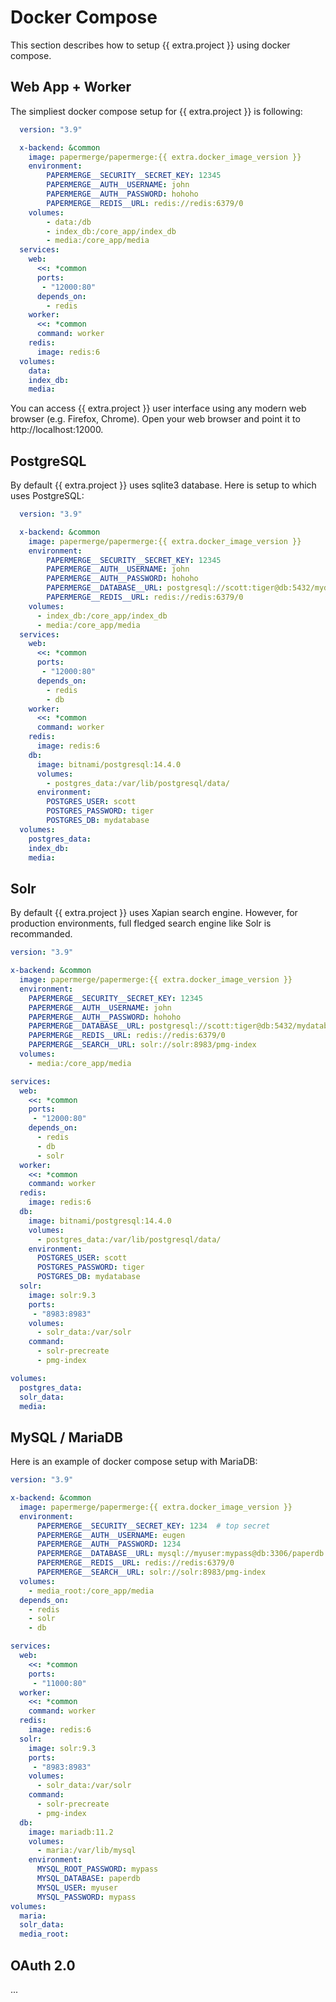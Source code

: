 # Docker Compose

This section describes how to setup {{ extra.project }} using docker compose.


## Web App + Worker

The simpliest docker compose setup for {{ extra.project }} is following:

```yaml
  version: "3.9"

  x-backend: &common
    image: papermerge/papermerge:{{ extra.docker_image_version }}
    environment:
        PAPERMERGE__SECURITY__SECRET_KEY: 12345
        PAPERMERGE__AUTH__USERNAME: john
        PAPERMERGE__AUTH__PASSWORD: hohoho
        PAPERMERGE__REDIS__URL: redis://redis:6379/0
    volumes:
        - data:/db
        - index_db:/core_app/index_db
        - media:/core_app/media
  services:
    web:
      <<: *common
      ports:
       - "12000:80"
      depends_on:
        - redis
    worker:
      <<: *common
      command: worker
    redis:
      image: redis:6
  volumes:
    data:
    index_db:
    media:
```

You can access {{ extra.project }} user interface using any modern web browser (e.g. Firefox, Chrome).
Open your web browser and point it to http://localhost:12000.


## PostgreSQL

By default {{ extra.project }} uses sqlite3 database. Here is setup to which
uses PostgreSQL:

```yaml
  version: "3.9"

  x-backend: &common
    image: papermerge/papermerge:{{ extra.docker_image_version }}
    environment:
        PAPERMERGE__SECURITY__SECRET_KEY: 12345
        PAPERMERGE__AUTH__USERNAME: john
        PAPERMERGE__AUTH__PASSWORD: hohoho
        PAPERMERGE__DATABASE__URL: postgresql://scott:tiger@db:5432/mydatabase
        PAPERMERGE__REDIS__URL: redis://redis:6379/0
    volumes:
      - index_db:/core_app/index_db
      - media:/core_app/media
  services:
    web:
      <<: *common
      ports:
       - "12000:80"
      depends_on:
        - redis
        - db
    worker:
      <<: *common
      command: worker
    redis:
      image: redis:6
    db:
      image: bitnami/postgresql:14.4.0
      volumes:
        - postgres_data:/var/lib/postgresql/data/
      environment:
        POSTGRES_USER: scott
        POSTGRES_PASSWORD: tiger
        POSTGRES_DB: mydatabase
  volumes:
    postgres_data:
    index_db:
    media:
```


## Solr

By default {{ extra.project }} uses Xapian search engine. However, for
production environments, full fledged search engine like Solr is recommanded.

```yaml
version: "3.9"

x-backend: &common
  image: papermerge/papermerge:{{ extra.docker_image_version }}
  environment:
    PAPERMERGE__SECURITY__SECRET_KEY: 12345
    PAPERMERGE__AUTH__USERNAME: john
    PAPERMERGE__AUTH__PASSWORD: hohoho
    PAPERMERGE__DATABASE__URL: postgresql://scott:tiger@db:5432/mydatabase
    PAPERMERGE__REDIS__URL: redis://redis:6379/0
    PAPERMERGE__SEARCH__URL: solr://solr:8983/pmg-index
  volumes:
    - media:/core_app/media

services:
  web:
    <<: *common
    ports:
     - "12000:80"
    depends_on:
      - redis
      - db
      - solr
  worker:
    <<: *common
    command: worker
  redis:
    image: redis:6
  db:
    image: bitnami/postgresql:14.4.0
    volumes:
      - postgres_data:/var/lib/postgresql/data/
    environment:
      POSTGRES_USER: scott
      POSTGRES_PASSWORD: tiger
      POSTGRES_DB: mydatabase
  solr:
    image: solr:9.3
    ports:
     - "8983:8983"
    volumes:
      - solr_data:/var/solr
    command:
      - solr-precreate
      - pmg-index

volumes:
  postgres_data:
  solr_data:
  media:
```

## MySQL / MariaDB

Here is an example of docker compose setup with MariaDB:

```yaml
version: "3.9"

x-backend: &common
  image: papermerge/papermerge:{{ extra.docker_image_version }}
  environment:
      PAPERMERGE__SECURITY__SECRET_KEY: 1234  # top secret
      PAPERMERGE__AUTH__USERNAME: eugen
      PAPERMERGE__AUTH__PASSWORD: 1234
      PAPERMERGE__DATABASE__URL: mysql://myuser:mypass@db:3306/paperdb
      PAPERMERGE__REDIS__URL: redis://redis:6379/0
      PAPERMERGE__SEARCH__URL: solr://solr:8983/pmg-index
  volumes:
    - media_root:/core_app/media
  depends_on:
    - redis
    - solr
    - db

services:
  web:
    <<: *common
    ports:
     - "11000:80"
  worker:
    <<: *common
    command: worker
  redis:
    image: redis:6
  solr:
    image: solr:9.3
    ports:
     - "8983:8983"
    volumes:
      - solr_data:/var/solr
    command:
      - solr-precreate
      - pmg-index
  db:
    image: mariadb:11.2
    volumes:
      - maria:/var/lib/mysql
    environment:
      MYSQL_ROOT_PASSWORD: mypass
      MYSQL_DATABASE: paperdb
      MYSQL_USER: myuser
      MYSQL_PASSWORD: mypass
volumes:
  maria:
  solr_data:
  media_root:
```

## OAuth 2.0

...
